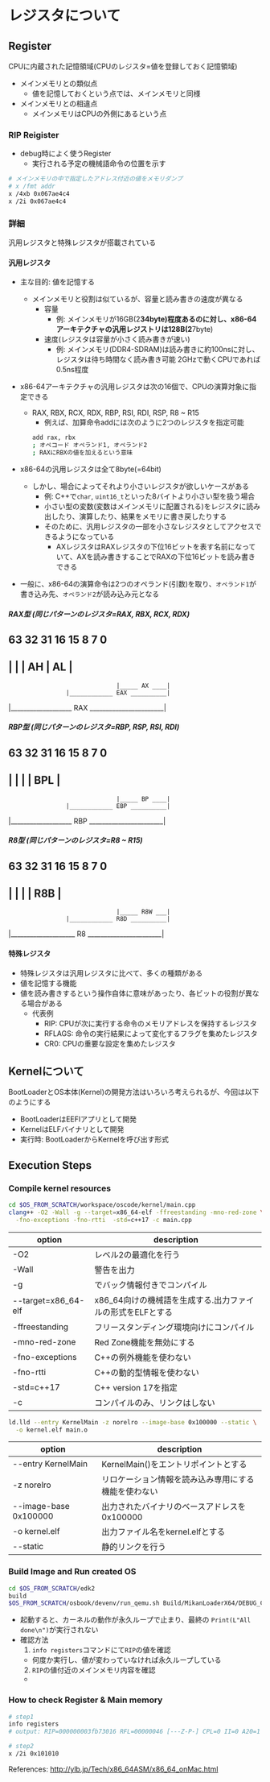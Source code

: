 # レジスタについて

## Register
CPUに内蔵された記憶領域(CPUのレジスタ=値を登録しておく記憶領域)
- メインメモリとの類似点
  - 値を記憶しておくという点では、メインメモリと同様
- メインメモリとの相違点
  - メインメモリはCPUの外側にあるという点

### RIP Reigister
- debug時によく使うRegister
  - 実行される予定の機械語命令の位置を示す

```bash
# メインメモリの中で指定したアドレス付近の値をメモリダンプ
# x /fmt addr
x /4xb 0x067ae4c4
x /2i 0x067ae4c4
```

### 詳細
汎用レジスタと特殊レジスタが搭載されている

#### 汎用レジスタ
- 主な目的: 値を記憶する
  - メインメモリと役割は似ているが、容量と読み書きの速度が異なる
    - 容量
      - 例: メインメモリが16GB(2**34byte)程度あるのに対し、x86-64アーキテクチャの汎用レジストリは128B(2**7byte)
    - 速度(レジスタは容量が小さく読み書きが速い)
      - 例: メインメモリ(DDR4-SDRAM)は読み書きに約100nsに対し、レジスタは待ち時間なく読み書き可能
        2GHzで動くCPUであれば0.5ns程度

- x86-64アーキテクチャの汎用レジスタは次の16個で、CPUの演算対象に指定できる
  - RAX, RBX, RCX, RDX, RBP, RSI, RDI, RSP, R8 ~ R15
    - 例えば、加算命令addには次のように2つのレジスタを指定可能
    ```bash
    add rax, rbx
    ; オペコード オペランド1, オペランド2
    ; RAXにRBXの値を加えるという意味
    ```

- x86-64の汎用レジスタは全て8byte(=64bit)
  - しかし、場合によってそれより小さいレジスタが欲しいケースがある
    - 例: C++で`char`, `uint16_t`といった8バイトより小さい型を扱う場合
    - 小さい型の変数(変数はメインメモリに配置される)をレジスタに読み出したり、演算したり、結果をメモリに書き戻したりする
    - そのために、汎用レジスタの一部を小さなレジスタとしてアクセスできるようになっている
      - AXレジスタはRAXレジスタの下位16ビットを表す名前になっていて、AXを読み書きすることでRAXの下位16ビットを読み書きできる
- 一般に、x86-64の演算命令は2つのオペランド(引数)を取り、`オペランド1`が書き込み先、`オペランド2`が読み込み元となる

##### RAX型 (同じパターンのレジスタ=RAX, RBX, RCX, RDX)

63                32 31         16 15   8 7     0
-------------------------------------------------
|                   |             |  AH  |  AL  |
-------------------------------------------------
                                  |_____ AX ____|
                    |____________ EAX __________|
|___________________ RAX _______________________|

##### RBP型 (同じパターンのレジスタ=RBP, RSP, RSI, RDI)
63                32 31         16 15   8 7     0
-------------------------------------------------
|                   |             |      | BPL  |
-------------------------------------------------
                                  |_____ BP ____|
                    |____________ EBP __________|
|___________________ RBP _______________________|

##### R8型 (同じパターンのレジスタ=R8 ~ R15)
63                32 31         16 15   8 7     0
-------------------------------------------------
|                   |             |      | R8B  |
-------------------------------------------------
                                  |_____ R8W ___|
                    |____________ R8D __________|
|____________________ R8 _______________________|



#### 特殊レジスタ
- 特殊レジスタは汎用レジスタに比べて、多くの種類がある
- 値を記憶する機能
- 値を読み書きするという操作自体に意味があったり、各ビットの役割が異なる場合がある
  - 代表例
    - RIP: CPUが次に実行する命令のメモリアドレスを保持するレジスタ
    - RFLAGS: 命令の実行結果によって変化するフラグを集めたレジスタ
    - CR0: CPUの重要な設定を集めたレジスタ

## Kernelについて
BootLoaderとOS本体(Kernel)の開発方法はいろいろ考えられるが、今回は以下のようにする

- BootLoaderはEEFIアプリとして開発
- KernelはELFバイナリとして開発
- 実行時: BootLoaderからKernelを呼び出す形式

## Execution Steps

### Compile kernel resources

```bash
cd $OS_FROM_SCRATCH/workspace/oscode/kernel/main.cpp
clang++ -O2 -Wall -g --target=x86_64-elf -ffreestanding -mno-red-zone \
  -fno-exceptions -fno-rtti  -std=c++17 -c main.cpp
```
| option              | description                        |
|---------------------|------------------------------------|
| -O2                 | レベル2の最適化を行う                        |
| -Wall               | 警告を出力                              |
| -g                  | でバック情報付きでコンパイル                     |
| --target=x86_64-elf | x86_64向けの機械語を生成する.出力ファイルの形式をELFとする |
| -ffreestanding      | フリースタンディング環境向けにコンパイル               |
| -mno-red-zone       | Red Zone機能を無効にする                   |
| -fno-exceptions     | C++の例外機能を使わない                      |
| -fno-rtti           | C++の動的型情報を使わない                     |
| -std=c++17          | C++ version 17を指定                  |
| -c                  | コンパイルのみ、リンクはしない                    |

```bash
ld.lld --entry KernelMain -z norelro --image-base 0x100000 --static \
  -o kernel.elf main.o
```
| option                | description                |
|-----------------------|----------------------------|
| --entry KernelMain    | KernelMain()をエントリポイントとする   |
| -z norelro            | リロケーション情報を読み込み専用にする機能を使わない |
| --image-base 0x100000 | 出力されたバイナリのベースアドレスを0x100000 |
| -o kernel.elf         | 出力ファイル名をkernel.elfとする      |
| --static              | 静的リンクを行う                   |

### Build Image and Run created OS
```bash
cd $OS_FROM_SCRATCH/edk2
build
$OS_FROM_SCRATCH/osbook/devenv/run_qemu.sh Build/MikanLoaderX64/DEBUG_CLANGPDB/X64/Loader.efi $OS_FROM_SCRATCH/workspace/oscode/kernel/kernl.elf
```

- 起動すると、カーネルの動作が永久ループで止まり、最終の `Print(L"All done\n")`が実行されない
- 確認方法
  1. `info registers`コマンドにて`RIP`の値を確認
    - 何度か実行し、値が変わっていなければ永久ループしている
  2. `RIP`の値付近のメインメモリ内容を確認
    - 

### How to check Register & Main memory
```bash
# step1
info registers
# output: RIP=000000003fb73016 RFL=00000046 [---Z-P-] CPL=0 II=0 A20=1 SMM=0 HLT=0

# step2
x /2i 0x101010
```
References: http://ylb.jp/Tech/x86_64ASM/x86_64_onMac.html


